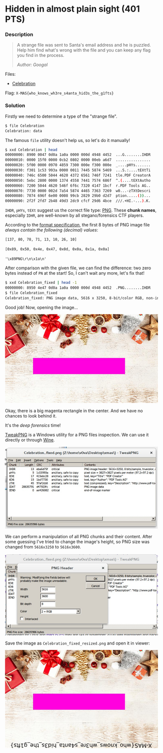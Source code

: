 # Hidden in almost plain sight (401 PTS)

### Description

>A strange file was sent to Santa's email address and he is puzzled. Help him find what's wrong with the file and you can keep any flag you find in the process.
>
>_Author: Googal_

Files:
- [Celebration](https://drive.google.com/file/d/1JiGT9HxVp83dSv_FAuFYfKPCEPDaGmju/edit)

Flag: ```X-MAS{who_knows_wh3re_s4anta_hid3s_the_g1fts}```

### Solution

Firstly we need to determine a type of the "strange file". 

```sh
$ file Celebration 
Celebration: data
```

The famous `file` utility doesn't help us, so let's do it manually!  

```sh
$ xxd Celebration | head
00000000: 8900 0047 0d0a 1a0a 0000 000d 4948 4452  ...G........IHDR
00000010: 0000 15f0 0000 0cb2 0802 0000 00eb a6d7  ................
00000020: 5f00 0000 0970 4859 7300 000e f300 000e  _....pHYs.......
00000030: f301 1c53 993a 0000 0011 7445 5874 5469  ...S.:....tEXtTi
00000040: 746c 6500 5044 4620 4372 6561 746f 7241  tle.PDF CreatorA
00000050: 5ebc 2800 0000 1374 4558 7441 7574 686f  ^.(....tEXtAutho
00000060: 7200 5044 4620 546f 6f6c 7320 4147 1bcf  r.PDF Tools AG..
00000070: 7730 0000 002d 7a54 5874 4465 7363 7269  w0...-zTXtDescri
00000080: 7074 696f 6e00 0008 99cb 2829 29b0 d2d7  ption.....())...
00000090: 2f2f 2fd7 2b48 49d3 2dc9 cfcf 29d6 4bce  ///.+HI.-...).K.
```

`IHDR`, `pHYs`, `tEXt` suggest us the correct file type: [PNG](https://en.wikipedia.org/wiki/Portable_Network_Graphics). These **chunk names**, especially `IDHR`, are well-known by all stegano/forensics CTF players.

According to the [format specification](https://www.w3.org/TR/PNG/), the first 8 bytes of PNG image file _always contain the following (decimal) values_:

```
[137, 80, 78, 71, 13, 10, 26, 10]

[0x89, 0x50, 0x4e, 0x47, 0x0d, 0x0a, 0x1a, 0x0a]

'\x89PNG\r\n\x1a\n'
```

After comparison with the given file, we can find the difference: two zero bytes instead of `PN` at the start! So, I can't wait any more, let's fix that!

```sh
$ xxd Celebration_fixed | head -1
00000000: 8950 4e47 0d0a 1a0a 0000 000d 4948 4452  .PNG........IHDR
$ file Celebration_fixed 
Celebration_fixed: PNG image data, 5616 x 3250, 8-bit/color RGB, non-interlaced
```

Good job! Now, opening the image...

<p><img src='images/fixed.jpg' /></p>

Okay, there is a big magenta rectangle in the center. And we have no chances to look behind it.

It's the _deep forensics_ time!

[TweakPNG](http://entropymine.com/jason/tweakpng/) is a Windows utility for a PNG files inspection. We can use it directly or through [Wine](https://en.wikipedia.org/wiki/Wine_(software)).

<p><img src='images/tweakpng.jpg' /></p>

We can perform a manipulation of all PNG chunks and their content. After some guessing I've tried to change the image's height, so PNG size was changed from `5616x3250` to `5616x3600`.

<p><img src='images/tweakpng2.jpg' /></p>

Save the image as `Celebration_fixed_resized.png` and open it in viewer:

<p><img src='images/resized.jpg' /></p>
